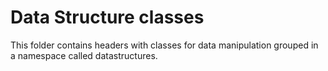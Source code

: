 # Data Structure classes

This folder contains headers with classes for data manipulation grouped in a namespace called datastructures.
